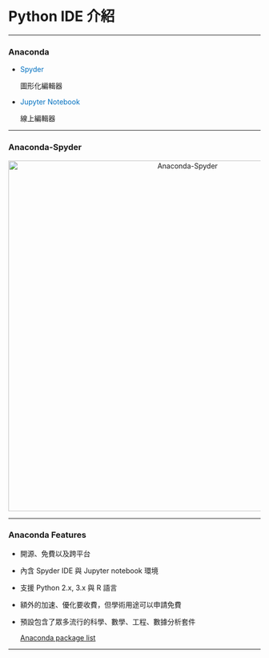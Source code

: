 # Python IDE 介紹 #

---

### Anaconda ###

* <font color=0070c0>Spyder</font>

    圖形化編輯器


* <font color=0070c0>Jupyter Notebook</font>

    線上編輯器

---

### Anaconda-Spyder ###

<center>
<img src="https://i.imgur.com/lm0y2Lg.png" title="Anaconda-Spyder" alt="Anaconda-Spyder" width=700"/>
</center>


---

### Anaconda Features ###

* 開源、免費以及跨平台
* 內含 Spyder IDE 與 Jupyter notebook 環境
* 支援 Python 2.x, 3.x 與 R 語言
* 額外的加速、優化要收費，但學術用途可以申請免費

* 預設包含了眾多流行的科學、數學、工程、數據分析套件

    [Anaconda package list](https://docs.continuum.io/anaconda/pkg-docs)

---

